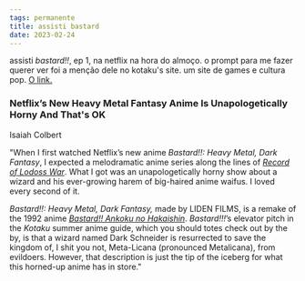 ```yaml
---
tags: permanente
title: assisti bastard
date: 2023-02-24
---
```

assisti *bastard!!*,  ep 1, na netflix na hora do almoço.
o prompt para me fazer querer ver foi a menção dele no kotaku's site. um site de games e cultura pop. [O link.](https://kotaku.com/bastard-netflix-anime-harem-heavy-metal-trashy-ecchi-1849135990?utm_source=kotaku_newsletter&utm_medium=email&utm_campaign=[[[[[[[[[[2022-07]]]]]]]]]]-03)

### Netflix’s New Heavy Metal Fantasy Anime Is Unapologetically Horny And That's OK

Isaiah Colbert

"When I first watched Netflix’s new anime _Bastard!!: Heavy Metal, Dark Fantasy_, I expected a melodramatic anime series along the lines of [_Record of Lodoss War_](https://en.wikipedia.org/wiki/Record_of_Lodoss_War). What I got was an unapologetically horny show about a wizard and his ever-growing harem of big-haired anime waifus. I loved every second of it.

_Bastard!!: Heavy Metal, Dark Fantasy,_ made by LIDEN FILMS, is a remake of the 1992 anime [_Bastard!! Ankoku no Hakaishin_](https://myanimelist.net/anime/404/Bastard_Ankoku_no_Hakaishin). _Bastard!!!_’s elevator pitch in the _Kotaku_ summer anime guide, which you should totes check out by the by, is that a wizard named Dark Schneider is resurrected to save the kingdom of, I shit you not, Meta-Licana (pronounced Metalicana), from evildoers. However, that description is just the tip of the iceberg for what this horned-up anime has in store."